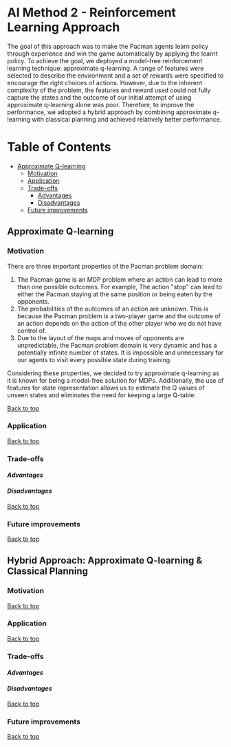 # AI Method 2 - Reinforcement Learning Approach

The goal of this approach was to make the Pacman agents learn policy through experience and win the game automatically by applying the learnt policy. To achieve the goal, we deployed a model-free reinforcement learning technique: approximate q-learning. A range of features were selected to describe the environment and a set of rewards were specified to encourage the right choices of actions. However, due to the inherent complexity of the problem, the features and reward used could not fully capture the states and the outcome of our initial attempt of using approximate q-learning alone was poor. Therefore, to improve the performance, we adopted a hybrid approach by combining approximate q-learning with classical planning and achieved relatively better performance.

# Table of Contents
- [Approximate Q-learning](#Approximate-Q-Learning)
  * [Motivation](#motivation)
  * [Application](#application)
  * [Trade-offs](#trade-offs)     
     - [Advantages](#advantages)
     - [Disadvantages](#disadvantages)
  * [Future improvements](#future-improvements)
<!-- - [Hybrid Approach: Approximate Q-learning & Classical Planning](#Hybrid-Approach)
  * [Motivation](#motivation)
  * [Application](#application)
  * [Trade-offs](#trade-offs)     
     - [Advantages](#advantages)
     - [Disadvantages](#disadvantages)
  * [Future improvements](#future-improvements) -->

## Approximate Q-learning  

### Motivation  
There are three important properties of the Pacman problem domain:
1. The Pacman game is an MDP problem where an action can lead to more than one possible outcomes. For example, The action "stop" can lead to either the Pacman staying at the same position or being eaten by the opponents. 
2. The probabilities of the outcomes of an action are unknown. This is because the Pacman problem is a two-player game and the outcome of an action depends on the action of the other player who we do not have control of.
3. Due to the layout of the maps and moves of opponents are  unpredictable, the Pacman problem domain is very dynamic and has a potentially infinite number of states. It is impossible and unnecessary for our agents to visit every possible state during training. 

Considering these properties, we decided to try approximate q-learning as it is known for being a model-free solution for MDPs. Additionally, the use of features for state representation allows us to estimate the Q values of unseen states and eliminates the need for keeping a large Q-table.


[Back to top](#table-of-contents)

### Application  

[Back to top](#table-of-contents)

### Trade-offs  
#### *Advantages*  


#### *Disadvantages*

[Back to top](#table-of-contents)

### Future improvements  

[Back to top](#table-of-contents)




## Hybrid Approach: Approximate Q-learning & Classical Planning

### Motivation  


[Back to top](#table-of-contents)

### Application  

[Back to top](#table-of-contents)

### Trade-offs  
#### *Advantages*  


#### *Disadvantages*

[Back to top](#table-of-contents)

### Future improvements  

[Back to top](#table-of-contents)
